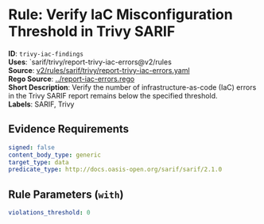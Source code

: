 # Rule: Verify IaC Misconfiguration Threshold in Trivy SARIF

**ID**: `trivy-iac-findings`  
**Uses**: `sarif/trivy/report-trivy-iac-errors@v2/rules  
**Source**: [v2/rules/sarif/trivy/report-trivy-iac-errors.yaml](https://github.com/scribe-public/sample-policies/v2/rules/sarif/trivy/report-trivy-iac-errors.yaml)  
**Rego Source**: [../report-iac-errors.rego](https://github.com/scribe-public/sample-policies/v2/rules/sarif/trivy/../report-iac-errors.rego)  
**Short Description**: Verify the number of infrastructure-as-code (IaC) errors in the Trivy SARIF report remains below the specified threshold.  
**Labels**: SARIF, Trivy

## Evidence Requirements

```yaml
signed: false
content_body_type: generic
target_type: data
predicate_type: http://docs.oasis-open.org/sarif/sarif/2.1.0
```
## Rule Parameters (`with`)

```yaml
violations_threshold: 0
```
